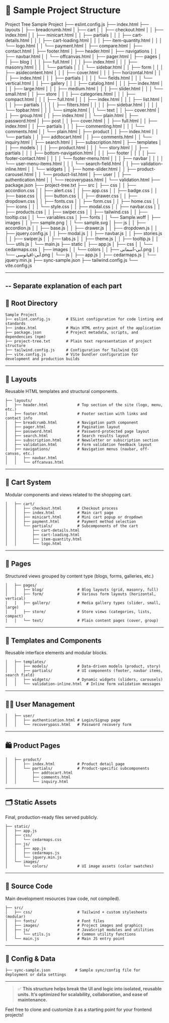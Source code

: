 # 📁 Sample Project Structure

Project Tree 
Sample Project
├── eslint.config.js
├── index.html
├── layouts
│   ├── breadcrumb.html
│   ├── cart
│   │   ├── checkout.html
│   │   ├── index.html
│   │   ├── minicart.html
│   │   ├── partials
│   │   │   ├── cart-details.html
│   │   │   ├── cart-loading.html
│   │   │   ├── item-quantity.html
│   │   │   └── logo.html
│   │   └── payment.html
│   ├── compare.html
│   ├── contact.html
│   ├── footer.html
│   ├── header.html
│   ├── navigations
│   │   ├── navbar.html
│   │   └── offcanvas.html
│   ├── pager.html
│   ├── pages
│   │   ├── blog
│   │   │   ├── full.html
│   │   │   ├── index.html
│   │   │   ├── masonry.html
│   │   │   └── partials
│   │   │       └── sidebar.html
│   │   ├── form
│   │   │   ├── asidecontent.html
│   │   │   ├── cover.html
│   │   │   ├── horizontal.html
│   │   │   ├── index.html
│   │   │   ├── partials
│   │   │   │   └── fields.html
│   │   │   └── vertical.html
│   │   ├── gallery
│   │   │   ├── catalog.html
│   │   │   ├── index.html
│   │   │   ├── large.html
│   │   │   ├── medium.html
│   │   │   ├── slider.html
│   │   │   └── small.html
│   │   ├── store
│   │   │   ├── categories.html
│   │   │   ├── compact.html
│   │   │   ├── full.html
│   │   │   ├── index.html
│   │   │   ├── list.html
│   │   │   ├── partials
│   │   │   │   ├── filters.html
│   │   │   │   ├── sidebar.html
│   │   │   │   └── topbar.html
│   │   │   └── simple.html
│   │   └── text
│   │       ├── cover.html
│   │       ├── group.html
│   │       ├── index.html
│   │       └── plain.html
│   ├── password.html
│   ├── post
│   │   ├── cover.html
│   │   ├── full.html
│   │   ├── index.html
│   │   ├── partials
│   │   │   ├── commenting.html
│   │   │   └── comments.html
│   │   └── plain.html
│   ├── product
│   │   ├── index.html
│   │   └── partials
│   │       ├── addtocart.html
│   │       ├── comments.html
│   │       └── inquiry.html
│   ├── search.html
│   ├── subscription.html
│   ├── templates
│   │   ├── models
│   │   │   ├── product.html
│   │   │   └── story.html
│   │   ├── partials
│   │   │   ├── bottom-navigation.html
│   │   │   ├── footer
│   │   │   │   ├── footer-contact.html
│   │   │   │   └── footer-menu.html
│   │   │   ├── navbar
│   │   │   │   └── user-menu-items.html
│   │   │   └── search-field.html
│   │   ├── validation-inline.html
│   │   └── widgets
│   │       ├── home-slider.html
│   │       ├── product-carousel.html
│   │       └── product-list.html
│   ├── user
│   │   ├── authentication.html
│   │   └── recoverypass.html
│   └── validation.html
├── package.json
├── project-tree.txt
├── src
│   ├── css
│   │   ├── accordion.css
│   │   ├── alert.css
│   │   ├── app.css
│   │   ├── badge.css
│   │   ├── base.css
│   │   ├── button.css
│   │   ├── drawer.css
│   │   ├── dropdown.css
│   │   ├── fonts.css
│   │   ├── form.css
│   │   ├── home.css
│   │   ├── icons
│   │   │   └── style.css
│   │   ├── modal.css
│   │   ├── navbar.css
│   │   ├── products.css
│   │   ├── swiper.css
│   │   ├── tailwind.css
│   │   ├── tooltip.css
│   │   └── variables.css
│   ├── fonts
│   │   └── Sample.woff
│   ├── images
│   │   ├── sample.png
│   │   └── sample.svg
│   ├── js
│   │   ├── accordion.js
│   │   ├── base.js
│   │   ├── drawer.js
│   │   ├── dropdown.js
│   │   ├── jquery.config.js
│   │   ├── modal.js
│   │   ├── navbar.js
│   │   ├── stories.js
│   │   ├── swiper.js
│   │   ├── tabs.js
│   │   ├── theme.js
│   │   ├── tooltip.js
│   │   └── utils.js
│   └── main.js
├── static
│   ├── app.js
│   ├── css
│   │   └── cedarmaps.css
│   ├── images
│   │   └── colors
│   │       ├── آبی-آسمانی.png
│   │       └── آبی-اقیانوسی.png
│   └── js
│       ├── app.js
│       ├── cedarmaps.js
│       └── jquery.min.js
├── sync-sample.json
├── tailwind.config.js
└── vite.config.js




---
-- Separate explanation of each part
---

## 📂 Root Directory

```
Sample Project
├── eslint.config.js       # ESLint configuration for code linting and standards
├── index.html             # Main HTML entry point of the application
├── package.json           # Project metadata, scripts, and dependencies (npm)
├── project-tree.txt       # Plain text representation of project structure
├── tailwind.config.js     # Configuration for Tailwind CSS
├── vite.config.js         # Vite bundler configuration for development and production builds
```

---

## 📂 Layouts
Reusable HTML templates and structural components.

```
├── layouts/
│   ├── header.html             # Top section of the site (logo, menu, etc.)
│   ├── footer.html             # Footer section with links and contact info
│   ├── breadcrumb.html         # Navigation path component
│   ├── pager.html              # Pagination layout
│   ├── password.html           # Password-protected page layout
│   ├── search.html             # Search results layout
│   ├── subscription.html       # Newsletter or subscription section
│   ├── validation.html         # Form validation feedback layout
│   ├── navigations/            # Navigation menus (navbar, off-canvas, etc.)
│   │   ├── navbar.html
│   │   └── offcanvas.html
```

---

## 🛒 Cart System
Modular components and views related to the shopping cart.

```
│   ├── cart/
│   │   ├── checkout.html       # Checkout process
│   │   ├── index.html          # Main cart page
│   │   ├── minicart.html       # Mini cart popup or dropdown
│   │   ├── payment.html        # Payment method selection
│   │   └── partials/           # Subcomponents of the cart
│   │       ├── cart-details.html
│   │       ├── cart-loading.html
│   │       ├── item-quantity.html
│   │       └── logo.html
```

---

## 📄 Pages
Structured views grouped by content type (blogs, forms, galleries, etc.)

```
│   ├── pages/
│   │   ├── blog/               # Blog layouts (grid, masonry, full)
│   │   ├── form/               # Various form layouts (horizontal, vertical)
│   │   ├── gallery/            # Media gallery types (slider, small, large)
│   │   ├── store/              # Store views (categories, lists, compact)
│   │   └── text/               # Plain content pages (cover, group)
```

---

## 🧩 Templates and Components
Reusable interface elements and modular blocks.

```
│   ├── templates/
│   │   ├── models/             # Data-driven models (product, story)
│   │   ├── partials/           # UI components (footer, navbar items, search field)
│   │   ├── widgets/            # Dynamic widgets (sliders, carousels)
│   │   └── validation-inline.html  # Inline form validation messages
```

---

## 🧍‍♂️ User Management

```
│   ├── user/
│   │   ├── authentication.html # Login/Signup page
│   │   └── recoverypass.html   # Password recovery form
```

---

## 🛍 Product Pages

```
│   ├── product/
│   │   ├── index.html          # Product detail page
│   │   └── partials/           # Product-specific subcomponents
│   │       ├── addtocart.html
│   │       ├── comments.html
│   │       └── inquiry.html
```

---

## 🗂 Static Assets
Final, production-ready files served publicly.

```
├── static/
│   ├── app.js
│   ├── css/
│   │   └── cedarmaps.css
│   ├── js/
│   │   ├── app.js
│   │   ├── cedarmaps.js
│   │   └── jquery.min.js
│   └── images/
│       └── colors/             # UI image assets (color swatches)
```

---

## 💾 Source Code
Main development resources (raw code, not compiled).

```
├── src/
│   ├── css/                    # Tailwind + custom stylesheets (modular)
│   ├── fonts/                  # Font files
│   ├── images/                 # Project images and graphics
│   ├── js/                     # JavaScript modules and utilities
│   │   └── utils.js            # Common utility functions
│   └── main.js                 # Main JS entry point
```

---

## 🧩 Config & Data

```
├── sync-sample.json           # Sample sync/config file for deployment or data settings
```

---

> ✅ **This structure helps break the UI and logic into isolated, reusable units. It’s optimized for scalability, collaboration, and ease of maintenance.**

Feel free to clone and customize it as a starting point for your frontend projects!
